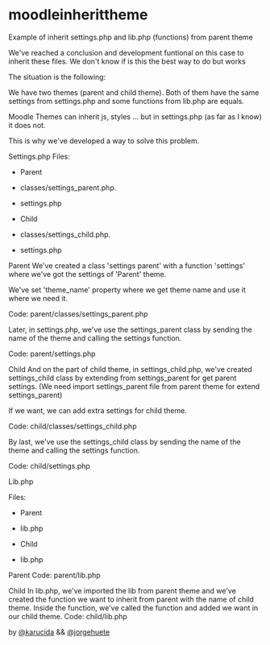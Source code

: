 # moodleinherittheme
Example of inherit settings.php and lib.php (functions) from parent theme

We've reached a conclusion and development funtional
on this case to inherit these files. 
We don't know if is this the best way to do but works

The situation is the following:

We have two themes (parent and child theme). Both of them have the same settings from settings.php and some functions from lib.php are equals.

Moodle Themes can inherit js, styles ... but in settings.php (as far as I know) it does not.

This is why we've developed a way to solve this problem. 

Settings.php
Files: 

- Parent
- classes/settings_parent.php.

- settings.php

- Child
- classes/settings_child.php. 

- settings.php


Parent
We've created a class 'settings parent' with a function 'settings' where we've got the settings of 'Parent' theme. 

We've set 'theme_name' property where we get theme name and use it where we need it.

Code: parent/classes/settings_parent.php



Later, in settings.php, we've use the settings_parent class by sending the name of the theme and calling the settings function.

Code: parent/settings.php



Child
And on the part of child theme, in settings_child.php, we've created settings_child class by extending from settings_parent for get parent settings. (We need import settings_parent file from parent theme for extend settings_parent)

If we want, we can add extra settings for child theme.

Code: child/classes/settings_child.php



By last, we've use the settings_child class by sending the name of the theme and calling the settings function.

Code: child/settings.php



Lib.php

Files: 

- Parent
- lib.php

- Child
- lib.php



Parent
Code: parent/lib.php



Child
In lib.php, we've imported the lib from parent theme and we've created the function we want to inherit from parent with the name of child theme. 
Inside the function, we've called the function and added we want in our child theme.
Code: child/lib.php


by [@karucida](https://github.com/karucida "karucida") && [@jorgehuete](https://github.com/jorgehuete "jorgehuete")
